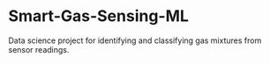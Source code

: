 # Smart-Gas-Sensing-ML
Data science project for identifying and classifying gas mixtures from sensor readings.
